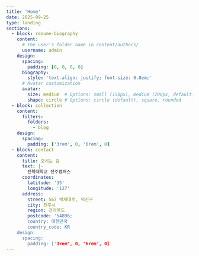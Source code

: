 ```yaml
---
title: 'Home'
date: 2025-09-25
type: landing
sections:
  - block: resume-biography
    content:
      # The user's folder name in content/authors/
      username: admin
    design:
      spacing:
        padding: [0, 0, 0, 0]
      biography:
        style: 'text-align: justify; font-size: 0.8em;'
      # Avatar customization
      avatar:
        size: medium  # Options: small (150px), medium (200px, default), large (320px), xl (400px), xxl (500px)
        shape: circle # Options: circle (default), square, rounded
  - block: collection
    content:
      filters:
        folders:
          - blog
    design:
      spacing:
        padding: ['3rem', 0, '6rem', 0]
  - block: contact
    content:
      title: 오시는 길
      text: |-
        전북대학교 전주캠퍼스
      coordinates:
        latitude: '35'
        longitude: '127'
      address:
        street: 567 백제대로, 덕진구
        city: 전주시
        region: 전라북도
        postcode: '54896;
        country: 대한민국
        country_code: KR
    design:
      spacing:
        padding: ['3rem', 0, '6rem', 0]
---
```

